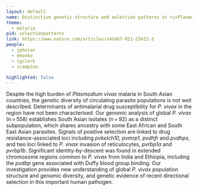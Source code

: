 ```yaml
---
layout: default
name: Distinctive genetic structure and selection patterns in <i>Plasmodium vivax</i> from South Asia and East Africa
theme: 
  - malaria
pid: selectionpatterns
link: https://www.nature.com/articles/s41467-021-23422-3
people:
  - jphelan
  - emanko
  - tgclark
  - scampino

highlighted: false
---
```


Despite the high burden of <i>Plasmodium vivax</i> malaria in South Asian countries, the genetic diversity of circulating parasite populations is not well described. Determinants of antimalarial drug susceptibility for <i>P. vivax</i> in the region have not been characterised. Our genomic analysis of global <i>P. vivax</i> (n = 558) establishes South Asian isolates (n = 92) as a distinct subpopulation, which shares ancestry with some East African and South East Asian parasites. Signals of positive selection are linked to drug resistance-associated loci including <i>pvkelch10, pvmrp1, pvdhfr</i> and <i>pvdhps</i>, and two loci linked to <i>P. vivax</i> invasion of reticulocytes, <i>pvrbp1a</i> and <i>pvrbp1b</i>. Significant identity-by-descent was found in extended chromosome regions common to <i>P. vivax</i> from India and Ethiopia, including the <i>pvdbp</i> gene associated with Duffy blood group binding. Our investigation provides new understanding of global <i>P. vivax</i> population structure and genomic diversity, and genetic evidence of recent directional selection in this important human pathogen.
